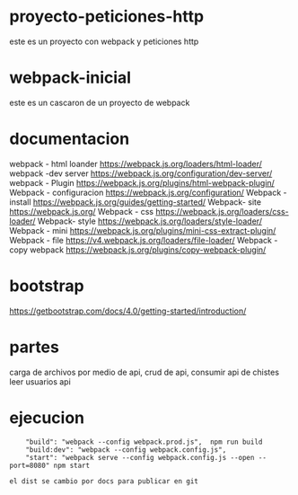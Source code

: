 # proyecto-peticiones-http
este es un proyecto con webpack y peticiones http

# webpack-inicial
este es un cascaron de un proyecto de webpack



# documentacion 
webpack - html loander	https://webpack.js.org/loaders/html-loader/
webpack -dev server	https://webpack.js.org/configuration/dev-server/
webpack - Plugin	https://webpack.js.org/plugins/html-webpack-plugin/
Webpack - configuracion	https://webpack.js.org/configuration/
Webpack -install	https://webpack.js.org/guides/getting-started/
Webpack- site	https://webpack.js.org/
Webpack - css 	https://webpack.js.org/loaders/css-loader/
Webpack- style	https://webpack.js.org/loaders/style-loader/
Webpack - mini	https://webpack.js.org/plugins/mini-css-extract-plugin/
Webpack - file	https://v4.webpack.js.org/loaders/file-loader/
Webpack - copy webpack	https://webpack.js.org/plugins/copy-webpack-plugin/

# bootstrap 

https://getbootstrap.com/docs/4.0/getting-started/introduction/
# partes

carga de archivos por medio de api,
crud de api,
consumir api de chistes
leer usuarios api

# ejecucion 
```
    "build": "webpack --config webpack.prod.js",  npm run build
    "build:dev": "webpack --config webpack.config.js",
    "start": "webpack serve --config webpack.config.js --open --port=8080" npm start

el dist se cambio por docs para publicar en git

